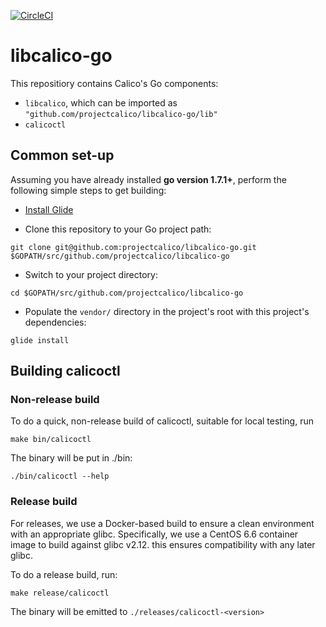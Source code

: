 [![CircleCI](https://circleci.com/gh/projectcalico/libcalico-go.svg?style=svg)](https://circleci.com/gh/projectcalico/libcalico-go)

# libcalico-go
This repositiory contains Calico's Go components:

- `libcalico`, which can be imported as `"github.com/projectcalico/libcalico-go/lib"`
- `calicoctl`

## Common set-up

Assuming you have already installed **go version 1.7.1+**, perform the following simple steps to get building:

- [Install Glide](https://github.com/Masterminds/glide#install)

- Clone this repository to your Go project path: 
```
git clone git@github.com:projectcalico/libcalico-go.git $GOPATH/src/github.com/projectcalico/libcalico-go
```

- Switch to your project directory:
```
cd $GOPATH/src/github.com/projectcalico/libcalico-go
```

- Populate the `vendor/` directory in the project's root with this project's dependencies:
```
glide install
```

## Building calicoctl

### Non-release build
To do a quick, non-release build of calicoctl, suitable for local testing, run
```
make bin/calicoctl
```

The binary will be put in ./bin:
```
./bin/calicoctl --help
```

### Release build

For releases, we use a Docker-based build to ensure a clean environment with an appropriate glibc.  Specifically, we use a CentOS 6.6 container image to build against glibc v2.12.  this ensures compatibility with any later glibc.

To do a release build, run:
```
make release/calicoctl
```
The binary will be emitted to `./releases/calicoctl-<version>`
